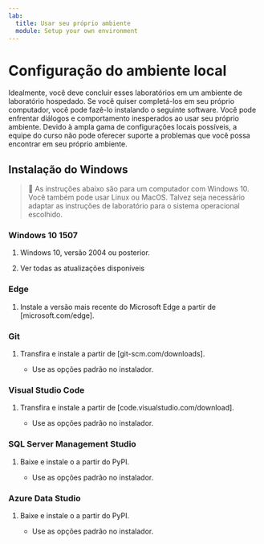 ```yaml
---
lab:
  title: Usar seu próprio ambiente
  module: Setup your own environment
---
```


# Configuração do ambiente local

Idealmente, você deve concluir esses laboratórios em um ambiente de laboratório hospedado. Se você quiser completá-los em seu próprio computador, você pode fazê-lo instalando o seguinte software. Você pode enfrentar diálogos e comportamento inesperados ao usar seu próprio ambiente. Devido à ampla gama de configurações locais possíveis, a equipe do curso não pode oferecer suporte a problemas que você possa encontrar em seu próprio ambiente.

## Instalação do Windows

> &#128221; As instruções abaixo são para um computador com Windows 10. Você também pode usar Linux ou MacOS. Talvez seja necessário adaptar as instruções de laboratório para o sistema operacional escolhido.

### Windows 10 1507

1. Windows 10, versão 2004 ou posterior.

1. Ver todas as atualizações disponíveis

### Edge

1. Instale a versão mais recente do Microsoft Edge a partir de [microsoft.com/edge].

### Git

1. Transfira e instale a partir de [git-scm.com/downloads].

    - Use as opções padrão no instalador.

### Visual Studio Code

1. Transfira e instale a partir de [code.visualstudio.com/download].

    - Use as opções padrão no instalador.

### SQL Server Management Studio

1. Baixe e instale o  a partir do PyPI.

    - Use as opções padrão no instalador.

### Azure Data Studio

1. Baixe e instale o  a partir do PyPI.

    - Use as opções padrão no instalador.
